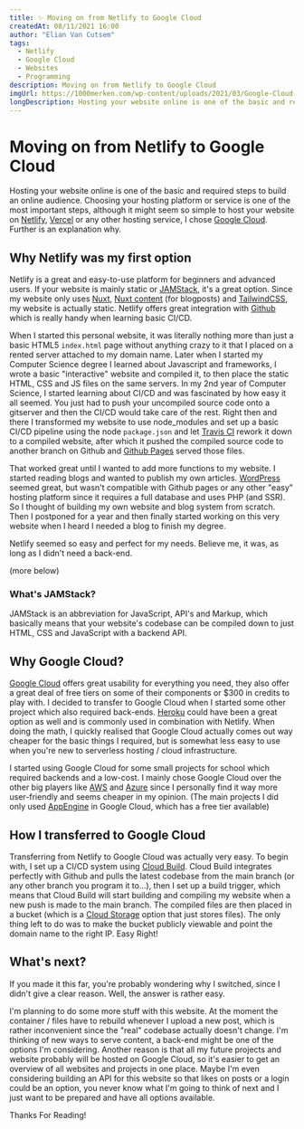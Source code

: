 ```yaml
---
title: ✨ Moving on from Netlify to Google Cloud
createdAt: 08/11/2021 16:00
author: "Elian Van Cutsem"
tags:
  - Netlify
  - Google Cloud
  - Websites
  - Programming
description: Moving on from Netlify to Google Cloud
imgUrl: https://1000merken.com/wp-content/uploads/2021/03/Google-Cloud-Logo-700x394.png
longDescription: Hosting your website online is one of the basic and required steps to build an online audience. Choosing the right platform to host it, can be a difficult process. In this blogpost I clearify my choice.
---
```


# Moving on from Netlify to Google Cloud

Hosting your website online is one of the basic and required steps to build an online audience. Choosing your hosting platform or service is one of the most important steps, although it might seem so simple to host your website on [Netlify](<https://www.netlify.com>), [Vercel](<https://www.vercel.com>) or any other hosting service, I chose [Google Cloud](<https://cloud.google.com>). Further is an explanation why.

## Why Netlify was my first option

Netlify is a great and easy-to-use platform for beginners and advanced users. If your website is mainly static or [JAMStack](<https://jamstack.org>), it's a great option. Since my website only uses [Nuxt](<https://www.nuxtjs.org>), [Nuxt content](<https://content.nuxtjs.org/>) (for blogposts) and [TailwindCSS](<https://www.tailwindcss.com>), my website is actually static. Netlify offers great integration with [Github](<https://www.github.com>) which is really handy when learning basic CI/CD.

When I started this personal website, it was literally nothing more than just a basic HTML5 `index.html` page without anything crazy to it that I placed on a rented server attached to my domain name. Later when I started my Computer Science degree I learned about Javascript and frameworks, I wrote a basic "interactive" website and compiled it, to then place the static HTML, CSS and JS files on the same servers. In my 2nd year of Computer Science, I started learning about CI/CD and was fascinated by how easy it all seemed. You just had to push your uncompiled source code onto a gitserver and then the CI/CD would take care of the rest. Right then and there I transformed my website to use node_modules and set up a basic CI/CD pipeline using the node `package.json` and let [Travis CI](<https://www.travis-ci.com>) rework it down to a compiled website, after which it pushed the compiled source code to another branch on Github and [Github Pages](<https://www.github.com/pages>) served those files.

That worked great until I wanted to add more functions to my website. I started reading blogs and wanted to publish my own articles. [WordPress](<https://www.wordpress.org>) seemed great, but wasn't compatible with Github pages or any other "easy" hosting platform since it requires a full database and uses PHP (and SSR). So I thought of building my own website and blog system from scratch. Then I postponed for a year and then finally started working on this very website when I heard I needed a blog to finish my degree.

Netlify seemed so easy and perfect for my needs. Believe me, it was, as long as I didn't need a back-end.

(more below)

### What's JAMStack?

JAMStack is an abbreviation for JavaScript, API's and Markup, which basically means that your website's codebase can be compiled down to just HTML, CSS and JavaScript with a backend API.

## Why Google Cloud?

[Google Cloud](<https://cloud.google.com>) offers great usability for everything you need, they also offer a great deal of free tiers on some of their components or $300 in credits to play with. I decided to transfer to Google Cloud when I started some other project which also required back-ends. [Heroku](<https://www.heroku.com>) could have been a great option as well and is commonly used in combination with Netlify. When doing the math, I quickly realised that Google Cloud actually comes out way cheaper for the basic things I required, but is somewhat less easy to use when you're new to serverless hosting / cloud infrastructure.

I started using Google Cloud for some small projects for school which required backends and a low-cost. I mainly chose Google Cloud over the other big players like [AWS](<https://www.aws.com>) and [Azure](<https://www.azure.com>) since I personally find it way more user-friendly and seems cheaper in my opinion. (The main projects I did only used [AppEngine](<https://cloud.google.com/appengine>) in Google Cloud, which has a free tier available)

## How I transferred to Google Cloud

Transferring from Netlify to Google Cloud was actually very easy. To begin with, I set up a CI/CD system using [Cloud Build](<https://cloud.google.com/cloud-build>). Cloud Build integrates perfectly with Github and pulls the latest codebase from the main branch (or any other branch you program it to...), then I set up a build trigger, which means that Cloud Build will start building and compiling my website when a new push is made to the main branch. The compiled files are then placed in a bucket (which is a [Cloud Storage](<https://cloud.google.com/storage>) option that just stores files). The only thing left to do was to make the bucket publicly viewable and point the domain name to the right IP. Easy Right!

## What's next?

If you made it this far, you're probably wondering why I switched, since I didn't give a clear reason. Well, the answer is rather easy.

I'm planning to do some more stuff with this website. At the moment the container / files have to rebuild whenever I upload a new post, which is rather inconvenient since the "real" codebase actually doesn't change. I'm thinking of new ways to serve content, a back-end might be one of the options I'm considering. Another reason is that all my future projects and website probably will be hosted on Google Cloud, so it's easier to get an overview of all websites and projects in one place. Maybe I'm even considering building an API for this website so that likes on posts or a login could be an option, you never know what I'm going to think of next and I just want to be prepared and have all options available.

Thanks For Reading!
